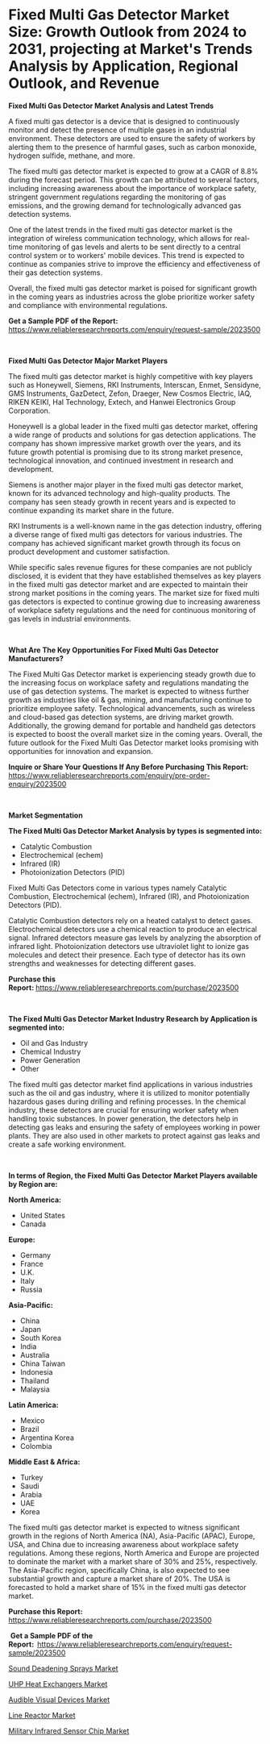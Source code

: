 <p><h1>Fixed Multi Gas Detector Market Size: Growth Outlook from 2024 to 2031, projecting at Market's Trends Analysis by Application, Regional Outlook, and Revenue</h1></p><p><strong>Fixed Multi Gas Detector Market Analysis and Latest Trends</strong></p>
<p><p>A fixed multi gas detector is a device that is designed to continuously monitor and detect the presence of multiple gases in an industrial environment. These detectors are used to ensure the safety of workers by alerting them to the presence of harmful gases, such as carbon monoxide, hydrogen sulfide, methane, and more.</p><p>The fixed multi gas detector market is expected to grow at a CAGR of 8.8% during the forecast period. This growth can be attributed to several factors, including increasing awareness about the importance of workplace safety, stringent government regulations regarding the monitoring of gas emissions, and the growing demand for technologically advanced gas detection systems.</p><p>One of the latest trends in the fixed multi gas detector market is the integration of wireless communication technology, which allows for real-time monitoring of gas levels and alerts to be sent directly to a central control system or to workers' mobile devices. This trend is expected to continue as companies strive to improve the efficiency and effectiveness of their gas detection systems.</p><p>Overall, the fixed multi gas detector market is poised for significant growth in the coming years as industries across the globe prioritize worker safety and compliance with environmental regulations.</p></p>
<p><strong>Get a Sample PDF of the Report:&nbsp;</strong> <a href="https://www.reliableresearchreports.com/enquiry/request-sample/2023500">https://www.reliableresearchreports.com/enquiry/request-sample/2023500</a></p>
<p>&nbsp;</p>
<p><strong>Fixed Multi Gas Detector Major Market Players</strong></p>
<p><p>The fixed multi gas detector market is highly competitive with key players such as Honeywell, Siemens, RKI Instruments, Interscan, Enmet, Sensidyne, GMS Instruments, GazDetect, Zefon, Draeger, New Cosmos Electric, IAQ, RIKEN KEIKI, Hal Technology, Extech, and Hanwei Electronics Group Corporation. </p><p>Honeywell is a global leader in the fixed multi gas detector market, offering a wide range of products and solutions for gas detection applications. The company has shown impressive market growth over the years, and its future growth potential is promising due to its strong market presence, technological innovation, and continued investment in research and development. </p><p>Siemens is another major player in the fixed multi gas detector market, known for its advanced technology and high-quality products. The company has seen steady growth in recent years and is expected to continue expanding its market share in the future. </p><p>RKI Instruments is a well-known name in the gas detection industry, offering a diverse range of fixed multi gas detectors for various industries. The company has achieved significant market growth through its focus on product development and customer satisfaction. </p><p>While specific sales revenue figures for these companies are not publicly disclosed, it is evident that they have established themselves as key players in the fixed multi gas detector market and are expected to maintain their strong market positions in the coming years. The market size for fixed multi gas detectors is expected to continue growing due to increasing awareness of workplace safety regulations and the need for continuous monitoring of gas levels in industrial environments.</p></p>
<p>&nbsp;</p>
<p><strong>What Are The Key Opportunities For Fixed Multi Gas Detector Manufacturers?</strong></p>
<p><p>The Fixed Multi Gas Detector market is experiencing steady growth due to the increasing focus on workplace safety and regulations mandating the use of gas detection systems. The market is expected to witness further growth as industries like oil & gas, mining, and manufacturing continue to prioritize employee safety. Technological advancements, such as wireless and cloud-based gas detection systems, are driving market growth. Additionally, the growing demand for portable and handheld gas detectors is expected to boost the overall market size in the coming years. Overall, the future outlook for the Fixed Multi Gas Detector market looks promising with opportunities for innovation and expansion.</p></p>
<p><strong>Inquire or Share Your Questions If Any Before Purchasing This Report:</strong> <a href="https://www.reliableresearchreports.com/enquiry/pre-order-enquiry/2023500">https://www.reliableresearchreports.com/enquiry/pre-order-enquiry/2023500</a></p>
<p>&nbsp;</p>
<p><strong>Market Segmentation</strong></p>
<p><strong>The Fixed Multi Gas Detector Market Analysis by types is segmented into:</strong></p>
<p><ul><li>Catalytic Combustion</li><li>Electrochemical (echem)</li><li>Infrared (IR)</li><li>Photoionization Detectors (PID)</li></ul></p>
<p><p>Fixed Multi Gas Detectors come in various types namely Catalytic Combustion, Electrochemical (echem), Infrared (IR), and Photoionization Detectors (PID). </p><p>Catalytic Combustion detectors rely on a heated catalyst to detect gases. Electrochemical detectors use a chemical reaction to produce an electrical signal. Infrared detectors measure gas levels by analyzing the absorption of infrared light. Photoionization detectors use ultraviolet light to ionize gas molecules and detect their presence. Each type of detector has its own strengths and weaknesses for detecting different gases.</p></p>
<p><strong>Purchase this Report:&nbsp;</strong><a href="https://www.reliableresearchreports.com/purchase/2023500">https://www.reliableresearchreports.com/purchase/2023500</a></p>
<p>&nbsp;</p>
<p><strong>The Fixed Multi Gas Detector Market Industry Research by Application is segmented into:</strong></p>
<p><ul><li>Oil and Gas Industry</li><li>Chemical Industry</li><li>Power Generation</li><li>Other</li></ul></p>
<p><p>The fixed multi gas detector market find applications in various industries such as the oil and gas industry, where it is utilized to monitor potentially hazardous gases during drilling and refining processes. In the chemical industry, these detectors are crucial for ensuring worker safety when handling toxic substances. In power generation, the detectors help in detecting gas leaks and ensuring the safety of employees working in power plants. They are also used in other markets to protect against gas leaks and create a safe working environment.</p></p>
<p>&nbsp;</p>
<p><strong>In terms of Region, the Fixed Multi Gas Detector Market Players available by Region are:</strong></p>
<p>
    <p> <strong> North America: </strong>
        <ul>
            <li>United States</li>
            <li>Canada</li>
        </ul>
        </p> 
    <p> <strong> Europe: </strong>
        <ul>
            <li>Germany</li>
            <li>France</li>
            <li>U.K.</li>
            <li>Italy</li>
            <li>Russia</li>
        </ul>
        </p> 
    <p> <strong> Asia-Pacific: </strong>
        <ul>
            <li>China</li>
            <li>Japan</li>
            <li>South Korea</li>
            <li>India</li>
            <li>Australia</li>
            <li>China Taiwan</li>
            <li>Indonesia</li>
            <li>Thailand</li>
            <li>Malaysia</li>
        </ul>
        </p> 
    <p> <strong> Latin America: </strong>
        <ul>
            <li>Mexico</li>
            <li>Brazil</li>
            <li>Argentina Korea</li>
            <li>Colombia</li>
        </ul>
        </p> 
    <p> <strong> Middle East & Africa: </strong>
        <ul>
            <li>Turkey</li>
            <li>Saudi</li>
            <li>Arabia</li>
            <li>UAE</li>
            <li>Korea</li>
        </ul>
    </p>
    </p>
<p><p>The fixed multi gas detector market is expected to witness significant growth in the regions of North America (NA), Asia-Pacific (APAC), Europe, USA, and China due to increasing awareness about workplace safety regulations. Among these regions, North America and Europe are projected to dominate the market with a market share of 30% and 25%, respectively. The Asia-Pacific region, specifically China, is also expected to see substantial growth and capture a market share of 20%. The USA is forecasted to hold a market share of 15% in the fixed multi gas detector market.</p></p>
<p><strong>Purchase this Report: </strong><a href="https://www.reliableresearchreports.com/purchase/2023500">https://www.reliableresearchreports.com/purchase/2023500</a></p>
<p>&nbsp;<strong>Get a Sample PDF of the Report:&nbsp;&nbsp;</strong><a href="https://www.reliableresearchreports.com/enquiry/request-sample/2023500">https://www.reliableresearchreports.com/enquiry/request-sample/2023500</a></p>
<p><strong></strong></p>
<p><p><a href="https://sudsy-motorcycle-bbc.notion.site/Sound-Deadening-Sprays-Market-Size-Growth-Outlook-from-2024-to-2031-projecting-at-Market-s-Trends--c2e3b8c384fb493e96321a1a306f41e7">Sound Deadening Sprays Market</a></p><p><a href="https://view.publitas.com/reportprime-1/uhp-heat-exchangers-market-research-report-forecasted-for-period-from-2024-2031-by-market-type-market-application-and-region/">UHP Heat Exchangers Market</a></p><p><a href="https://github.com/wusalecollins540tpqoz/Market-Research-Report-List-1/blob/main/audible-visual-devices-market.md">Audible Visual Devices Market</a></p><p><a href="https://github.com/kathiaseamanalvaradovlprc2h/Market-Research-Report-List-1/blob/main/line-reactor-market.md">Line Reactor Market</a></p><p><a href="https://view.publitas.com/reportprime-1/military-infrared-sensor-chip-market-insights-market-players-and-forecast-till-2031/">Military Infrared Sensor Chip Market</a></p></p>
